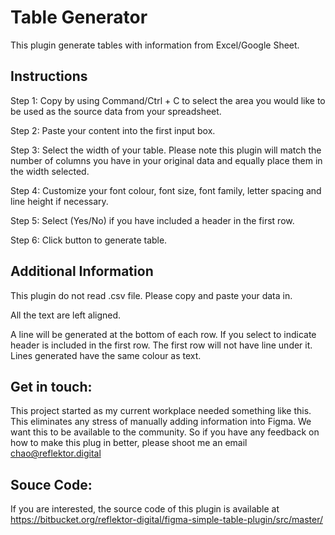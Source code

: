 # Table Generator
This plugin generate tables with information from Excel/Google Sheet.

## Instructions

Step 1:
Copy by using Command/Ctrl + C to select the area you would like to be used as the
source data from your spreadsheet.

Step 2:
Paste your content into the first input box.

Step 3:
Select the width of your table. Please note this plugin will match the number of columns you
have in your original data and equally place them in the width selected.

Step 4:
Customize your font colour, font size, font family, letter spacing and line height if necessary.

Step 5:
Select (Yes/No) if you have included a header in the first row.

Step 6:
Click button to generate table.

## Additional Information
This plugin do not read .csv file. Please copy and paste your data in.

All the text are left aligned. 

A line will be generated at the bottom of each row. If you select to indicate header is included
in the first row. The first row will not have line under it. Lines generated have the same
colour as text.

## Get in touch:
This project started as my current workplace needed something like this. This eliminates any stress 
of manually adding information into Figma. We want this to be available to the community. So
if you have any feedback on how to make this plug in better, please shoot me an email 
chao@reflektor.digital

## Souce Code: 
If you are interested, the source code of this plugin is available at 
https://bitbucket.org/reflektor-digital/figma-simple-table-plugin/src/master/
